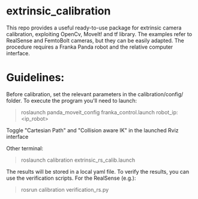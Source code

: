 # extrinsic_calibration
This repo provides a useful ready-to-use package for extrinsic camera calibration, exploiting OpenCv, MoveIt! and tf library. The examples refer to RealSense and FemtoBolt cameras, but they can be easily adapted.
The procedure requires a Franka Panda robot and the relative computer interface. 

# Guidelines: 
Before calibration, set the relevant parameters in the calibration/config/ folder. 
To execute the program you'll need to launch:
> roslaunch panda_moveit_config franka_control.launch robot_ip:<ip_robot>

Toggle "Cartesian Path" and "Collision aware IK" in the launched Rviz interface 

Other terminal: 
> roslaunch calibration extrinsic_rs_calib.launch

The results will be stored in a local yaml file. 
To verify the results, you can use the verification scripts. For the RealSense (e.g.): 
>rosrun calibration verification_rs.py

